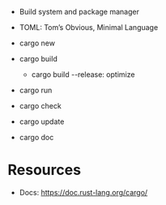 - Build system and package manager
- TOML: Tom’s Obvious, Minimal Language

- cargo new
- cargo build
  - cargo build --release: optimize
- cargo run
- cargo check
- cargo update
- cargo doc

# Resources

- Docs: https://doc.rust-lang.org/cargo/
